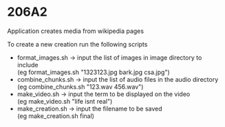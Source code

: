 # 206A2
Application creates media from wikipedia pages


To create a new creation run the following scripts  
- format_images.sh -> input the list of images in image directory to include   
(eg format_images.sh "1323123.jpg bark.jpg csa.jpg")  
- combine_chunks.sh -> input the list of audio files in the audio directory  
(eg combine_chunks.sh "123.wav 456.wav")  
- make_video.sh -> input the term to be displayed on the video  
(eg make_video.sh "life isnt real")  
- make_creation.sh -> input the filename to be saved  
(eg make_creation.sh final)
